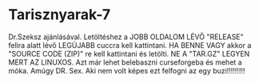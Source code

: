 # Tarisznyarak-7
Dr.Szeksz ajánlásával.
Letöltéshez a JOBB OLDALOM LÉVŐ "RELEASE" felira alatt lévő LEGÚJABB cuccra kell kattintani. HA BENNE VAGY akkor a "SOURCE CODE (ZIP)" re kell kattintani és letölti. NE A "TAR.GZ" LEGYEN MERT AZ LINUXOS. Azt már lehet belebaszni curseforgeba és mehet a móka.
Amúgy DR. Sex. 
Aki nem volt képes ezt felfogni az egy buzi!!!!!!!!!
